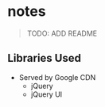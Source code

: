 notes
=====

> TODO: ADD README

Libraries Used
--------------
- Served by Google CDN
  - jQuery
  - jQuery UI
